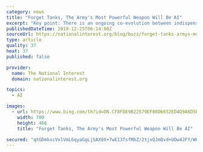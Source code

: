 ```yaml
---
category: news
title: "Forget Tanks, The Army's Most Powerful Weapon Will Be AI"
excerpt: "Key point: There is an ongoing co-evolution between indispensable human cognition and decision-making and AI-enabled autonomy. (Washington, D.C.) Envision a scenario wherein dismounted infantry soldiers are taking heavy enemy fire while clearing buildings amid intense urban combat -- when an overhead drone detects small groups of enemy ..."
publishedDateTime: 2019-12-25T06:14:00Z
sourceUrl: https://nationalinterest.org/blog/buzz/forget-tanks-armys-most-powerful-weapon-will-be-ai-108296
type: article
quality: 37
heat: 37
published: false

provider:
  name: The National Interest
  domain: nationalinterest.org

topics:
  - AI

images:
  - url: https://www.bing.com/th?id=ON.CF8FDE9B22579EF08D6652ED4D9A6D5B
    width: 700
    height: 466
    title: "Forget Tanks, The Army's Most Powerful Weapon Will Be AI"

secured: "qtGDmkxcVxlVmL6qyaGgLjSAX9X+7wE13fsfMbZ/2tjxQJmQvd+UDw4JFY/WKcUMn7cmRM3O/7zJFo405pNG8KPkvtXf0FBidK3hoPYLxxutUVFNEveK+MM8RnXzjEg/3mmycWvkE6o3pqo3+JT2jbZdfyWNe74GZwDLJSZIuOwCLVEiIyg4Ij87cWp0aEtUdEo6Qecqjx4Aw9x7MG2b58vdSoUjmsvwnEsOTOgkCcQ27Xcuj91HWj1lacI5w0fEuiLNMTmx+94B+OX6foxZ9w==;RqiCYSjFUPKNOOjrTuA49g=="
---
```


